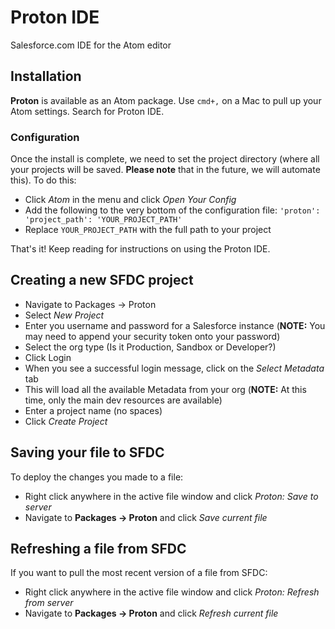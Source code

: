 # Proton IDE

Salesforce.com IDE for the Atom editor

## Installation
__Proton__ is available as an Atom package. Use `cmd+,` on a Mac to pull up your
Atom settings. Search for Proton IDE.

### Configuration
Once the install is complete, we need to set the project directory
(where all your projects will be saved. __Please note__ that in the future,
 we will automate this). To do this:

* Click *Atom* in the menu and click *Open Your Config*
* Add the following to the very bottom of the configuration file:
`
'proton':
  'project_path': 'YOUR_PROJECT_PATH'
`
* Replace `YOUR_PROJECT_PATH` with the full path to your project

That's it! Keep reading for instructions on using the Proton IDE.

## Creating a new SFDC project

* Navigate to Packages -> Proton
* Select *New Project*
* Enter you username and password for a Salesforce instance (__NOTE:__ You may need to append your security token onto your password)
* Select the org type (Is it Production, Sandbox or Developer?)
* Click Login
* When you see a successful login message, click on the *Select Metadata* tab
* This will load all the available Metadata from your org (__NOTE:__ At this time, only the main dev resources are available)
* Enter a project name (no spaces)
* Click *Create Project*

## Saving your file to SFDC
To deploy the changes you made to a file:

* Right click anywhere in the active file window and click *Proton: Save to server*
* Navigate to __Packages -> Proton__ and click *Save current file*

## Refreshing a file from SFDC
If you want to pull the most recent version of a file from SFDC:

* Right click anywhere in the active file window and click *Proton: Refresh from server*
* Navigate to __Packages -> Proton__ and click *Refresh current file*
